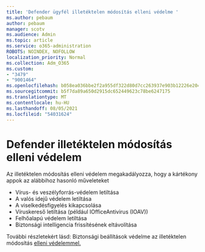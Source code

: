 ```yaml
---
title: 'Defender ügyfél illetéktelen módosítás elleni védelme '
ms.author: pebaum
author: pebaum
manager: scotv
ms.audience: Admin
ms.topic: article
ms.service: o365-administration
ROBOTS: NOINDEX, NOFOLLOW
localization_priority: Normal
ms.collection: Adm_O365
ms.custom:
- "3479"
- "9001464"
ms.openlocfilehash: b058ea036bbe2f2a955df322d80d7cc263937e903b12226e204b24432035f06e
ms.sourcegitcommit: b5f7da89a650d2915dc652449623c78be6247175
ms.translationtype: MT
ms.contentlocale: hu-HU
ms.lasthandoff: 08/05/2021
ms.locfileid: "54031624"
---
```

# <a name="defender-tamper-protection"></a>Defender illetéktelen módosítás elleni védelem 

Az illetéktelen módosítás elleni védelem megakadályozza, hogy a kártékony appok az alábbihoz hasonló műveleteket

- Vírus- és veszélyforrás-védelem letiltása
- A valós idejű védelem letiltása
- A viselkedésfigyelés kikapcsolása
- Víruskereső letiltása (például IOfficeAntivirus (IOAV))
- Felhőalapú védelem letiltása
- Biztonsági intelligencia frissítésének eltávolítása

További részletekért lásd: Biztonsági beállítások védelme az illetéktelen módosítás [elleni védelemmel.](https://docs.microsoft.com/windows/security/threat-protection/windows-defender-antivirus/prevent-changes-to-security-settings-with-tamper-protection)